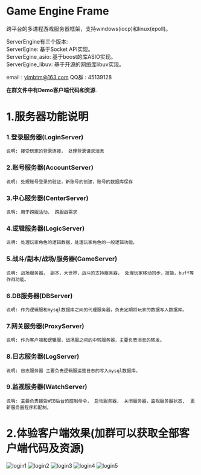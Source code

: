 Game Engine Frame
===============
跨平台的多进程游戏服务器框架，支持windows(iocp)和linux(epoll)。  

ServerEngine有三个版本:  
ServerEgine:       基于Socket API实现。  
ServerEgine_asio:  基于boost的库ASIO实现。  
ServerEgine_libuv: 基于开源的网络库libuv实现。  

email : ylmbtm@163.com   QQ群 : 45139128 

**在群文件中有Demo客户端代码和资源**.

1.服务器功能说明
===============
### 1.登录服务器(LoginServer)
	说明: 接受玩家的登录连接， 处理登录请求消息

### 2.账号服务器(AccountServer)
	说明: 处理账号登录的验证，新账号的创建，账号的数据库保存

### 3.中心服务器(CenterServer)
	说明: 用于跨服活动， 跨服战需求

### 4.逻辑服务器(LogicServer)
	说明: 处理玩家角色的逻辑数据，处理玩家角色的一般逻辑功能。

### 5.战斗/副本/战场/服务器(GameServer)
	说明: 战场服务器， 副本，大世界，战斗的支持服务器， 处理玩家移动同步，技能，buff等作战功能。

### 6.DB服务器(DBServer)
	说明: 作为逻辑服和mysql数据库之间的代理服务器，负责定期将玩家的数据写入数据库。

### 7.网关服务器(ProxyServer)
	说明: 作为客户端和逻辑服，战场服之间的中转服务器，主要负责消息的转发。

### 8.日志服务器(LogServer)
	说明: 日志服务器 主要负责逻辑服运营日志的写入mysql数据库。

### 9.监视服务器(WatchServer)
	说明: 主要负责接受WEB后台的控制命令， 启动服务器， 关闭服务器，监视服务器状态,  更新服务器程序和配制。

2.体验客户端效果(加群可以获取全部客户端代码及资源)
===============
![login1](https://wx2.sinaimg.cn/mw690/79045675gy1fvdn1uoqa8j20pg0etabd.jpg)
![login2](https://wx2.sinaimg.cn/mw690/79045675gy1fvdn1uqpclj20wg0fxgn8.jpg)
![login3](https://wx4.sinaimg.cn/mw690/79045675gy1fvdn1uqq84j20wd0fydi0.jpg)
![login4](https://wx3.sinaimg.cn/mw690/79045675gy1fvdn1urjzaj20wd0gedia.jpg)
![login5](https://wx2.sinaimg.cn/mw690/79045675gy1fvdn1uq19vj20wh0fwdhn.jpg)
